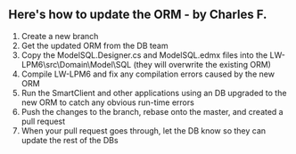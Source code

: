 ## Here's how to update the ORM - by Charles F.
1.  Create a new branch
2.  Get the updated ORM from the DB team
3.  Copy the ModelSQL.Designer.cs and ModelSQL.edmx files into the LW-LPM6\src\Domain\Model\SQL (they will overwrite the existing ORM)
4.  Compile LW-LPM6 and fix any compilation errors caused by the new ORM
5.  Run the SmartClient and other applications using an DB upgraded to the new ORM to catch any obvious run-time errors
6.  Push the changes to the branch, rebase onto the master, and created a pull request
7.  When your pull request goes through, let the DB know so they can update the rest of the DBs
